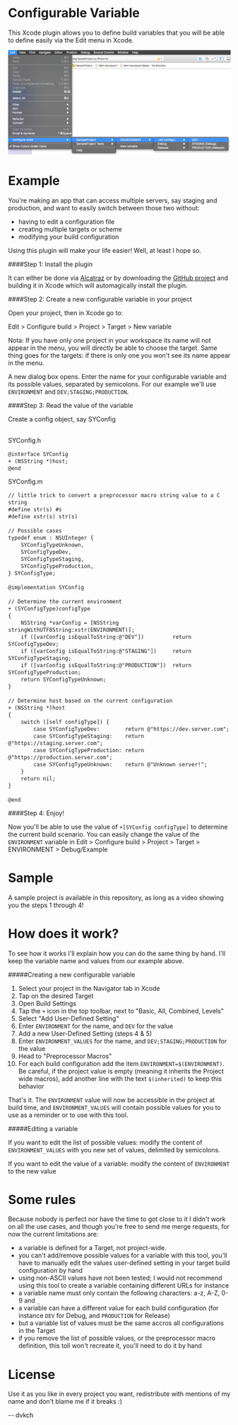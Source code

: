Configurable Variable
=======

This Xcode plugin allows you to define build variables that you will be able to define easily via the Edit menu in Xcode.

![Screenshot](https://raw.githubusercontent.com/dvkch/SYConfigurableVariable/master/Sample%20screenshot%201.png)

Example
=======

You're making an app that can access multiple servers, say staging and production, and want to easily switch between those two without:
- having to edit a configuration file
- creating multiple targets or scheme
- modifying your build configuration

Using this plugin will make your life easier! Well, at least I hope so.

####Step 1: Install the plugin

It can either be done via [Alcatraz](http://alcatraz.io/) or by downloading the [GitHub project](github.com/dvkch/SYConfigurableVariable) and building it in Xcode which will automagically install the plugin.

####Step 2: Create a new configurable variable in your project

Open your project, then in Xcode go to: 

Edit > Configure build > Project > Target > New variable

Nota: If you have only one project in your workspace its name will not appear in the menu, you will directly be able to choose the target. Same thing goes for the targets: if there is only one you won't see its name appear in the menu.

A new dialog box opens. Enter the name for your configurable variable and its possible values, separated by semicolons. For our example we'll use `ENVIRONMENT` and `DEV;STAGING;PRODUCTION`.

####Step 3: Read the value of the variable

Create a config object, say SYConfig

<br />
SYConfig.h

	@interface SYConfig
	+ (NSString *)host;
	@end


SYConfig.m

	// little trick to convert a preprocessor macro string value to a C string
	#define str(s) #s
	#define xstr(s) str(s)
	
	// Possible cases
	typedef enum : NSUInteger {
	    SYConfigTypeUnknown,
	    SYConfigTypeDev,
	    SYConfigTypeStaging,
	    SYConfigTypeProduction,
	} SYConfigType;
	
	@implementation SYConfig
	
	// Determine the current environment
	+ (SYConfigType)configType
	{
	    NSString *varConfig = [NSString stringWithUTF8String:xstr(ENVIRONMENT)];
	    if ([varConfig isEqualToString:@"DEV"])         return SYConfigTypeDev;
	    if ([varConfig isEqualToString:@"STAGING"])     return SYConfigTypeStaging;
	    if ([varConfig isEqualToString:@"PRODUCTION"])  return SYConfigTypeProduction;
	    return SYConfigTypeUnknown;
	}
	
	// Determine host based on the current configuration
	+ (NSString *)host
	{
	    switch ([self configType]) {
	        case SYConfigTypeDev:        return @"https://dev.server.com";
	        case SYConfigTypeStaging:    return @"https://staging.server.com";
	        case SYConfigTypeProduction: return @"https://production.server.com";
	        case SYConfigTypeUnknown:    return @"Unknown server!";
	    }
	    return nil;
	}
	
	@end

####Step 4: Enjoy!

Now you'll be able to use the value of `+[SYConfig configType]` to determine the current build scenario. You can easily change the value of the `ENVIRONMENT` variable in Edit > Configure build > Project > Target > ENVIRONMENT > Debug/Example

Sample
=======

A sample project is available in this repository, as long as a video showing you the steps 1 through 4!

How does it work?
=======

To see how it works I'll explain how you can do the same thing by hand. I'll keep the variable name and values from our example above.

#####Creating a new configurable variable

1. Select your project in the Navigator tab in Xcode
2. Tap on the desired Target
3. Open Build Settings
4. Tap the `+` icon in the top toolbar, next to "Basic, All, Combined, Levels"
5. Select "Add User-Defined Setting"
6. Enter `ENVIRONMENT` for the name, and `DEV` for the value
7. Add a new User-Defined Setting (steps 4 & 5)
8. Enter `ENVIRONMENT_VALUES` for the name, and `DEV;STAGING;PRODUCTION` for the value
9. Head to "Preprocessor Macros"
10. For each build configuration add the item `ENVIRONMENT=$(ENVIRONMENT)`. Be careful, if the project value is empty (meaning it inherits the Project wide macros), add another line with the text `$(inherited)` to keep this behavior 

That's it. The `ENVIRONMENT` value will now be accessible in the project at build time, and `ENVIRONMENT_VALUES` will contain possible values for you to use as a reminder or to use with this tool.

#####Editing a variable

If you want to edit the list of possible values: modify the content of `ENVIRONMENT_VALUES` with you new set of values, delimited by semicolons.

If you want to edit the value of a variable: modify the content of `ENVIRONMENT` to the new value

Some rules
=======

Because nobody is perfect nor have the time to got close to it I didn't work on all the use cases, and though you're free to send me merge requests, for now the current limitations are:

- a variable is defined for a Target, not project-wide.
- you can't add/remove possible values for a variable with this tool, you'll have to manually edit the values user-defined setting in your target build configuration by hand
- using non-ASCII values have not been tested; I would not recommend using this tool to create a variable containing different URLs for instance
- a variable name must only contain the following characters: a-z, A-Z, 0-9 and `_`
- a variable can have a different value for each build configuration (for instance `DEV` for Debug, and `PRODUCTION` for Release)
- but a variable list of values must be the same accros all configurations in the Target
- if you remove the list of possible values, or the preprocessor macro definition, this toll won't recreate it, you'll need to do it by hand


License
======

Use it as you like in every project you want, redistribute with mentions of my name and don't blame me if it breaks :)

-- dvkch
 